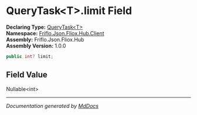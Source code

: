 ﻿<!--  
  <auto-generated>   
    The contents of this file were generated by a tool.  
    Changes to this file may be list if the file is regenerated  
  </auto-generated>   
-->

# QueryTask\<T\>.limit Field

**Declaring Type:** [QueryTask\<T\>](../index.md)  
**Namespace:** [Friflo.Json.Fliox.Hub.Client](../../index.md)  
**Assembly:** Friflo.Json.Fliox.Hub  
**Assembly Version:** 1.0.0

```csharp
public int? limit;
```

## Field Value

Nullable\<int\>

___

*Documentation generated by [MdDocs](https://github.com/ap0llo/mddocs)*
